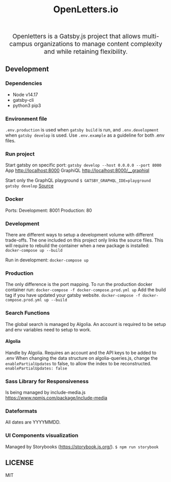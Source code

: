 <h1 align="center">
  OpenLetters.io
</h1><br/>
<p align="center" style="font-size: 1.2rem;">Openletters is a Gatsby.js project that allows multi-campus organizations to manage content complexity and while retaining flexibility. </p>

## Development 

### Dependencies

- Node v14.17
- gatsby-cli
- python3 pip3

### Environment file

`.env.production` is used when `gatsby build` is run, and `.env.development` when `gatsby develop` is used.
Use `.env.example` as a guideline for both .env files.

### Run project

Start gatsby on specific port:
`gatsby develop --host 0.0.0.0 --port 8000`
App <http://localhost:8000>
GraphiQL <http://localhost:8000/__graphiql>

Start only the GraphQL playground
`$ GATSBY_GRAPHQL_IDE=playground gatsby develop`
[Source](https://github.com/gatsbyjs/gatsby/issues/5801#issuecomment-395786936)

### Docker

Ports:
Development: 8001
Production: 80

### Development
There are different ways to setup a development volume with different trade-offs. The one included on this project only links the source files. This will require to rebuild the container when a new package is installed:
`docker-compose up --build`

Run in development: `docker-compose up`

### Production
The only difference is the port mapping. To run the production docker container run: 
`docker-compose -f docker-compose.prod.yml up`
Add the build tag if you have updated your gatsby website.
`docker-compose -f docker-compose.prod.yml up --build`
### Search Functions

The global search is managed by Algolia. An account is required to be setup and env variables need to setup to work.

#### Algolia

Handle by Algolia. Requires an account and the API keys to be added to .env
When changing the data structure on algolia-queries.js, change the `enablePartialUpdates` to false, to allow the index to be reconstructed.
`enablePartialUpdates: false`

### Sass Library for Responsiveness

Is being managed by include-media.js
<https://www.npmjs.com/package/include-media>
### Dateformats
All dates are YYYYMMDD.
### UI Components visualization
Managed by Storybooks (<https://storybook.js.org/>).
`$ npm run storybook`

## LICENSE

MIT
